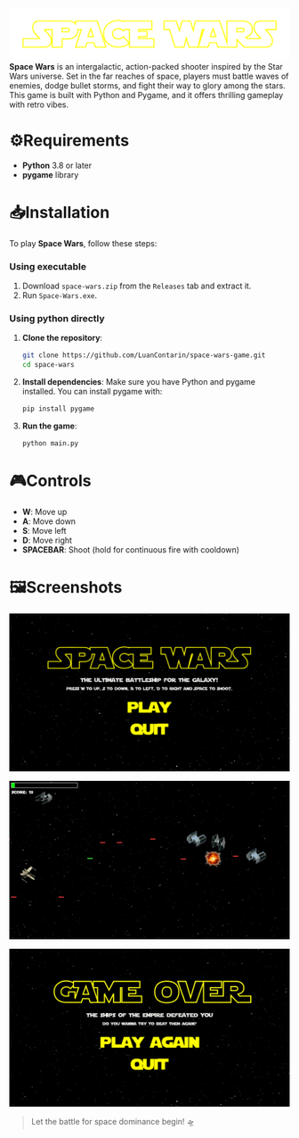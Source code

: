 ![Space Wars Logo](assets/images/logo.png)
**Space Wars** is an intergalactic, action-packed shooter inspired by the Star Wars universe. Set in the far reaches of space, players must battle waves of enemies, dodge bullet storms, and fight their way to glory among the stars. This game is built with Python and Pygame, and it offers thrilling gameplay with retro vibes.

# ⚙️Requirements
- **Python** 3.8 or later
- **pygame** library

# 📥Installation
To play **Space Wars**, follow these steps:

### Using executable
1. Download `space-wars.zip` from the `Releases` tab and extract it.
1. Run `Space-Wars.exe`.

### Using python directly
1. **Clone the repository**:
   ```bash
   git clone https://github.com/LuanContarin/space-wars-game.git
   cd space-wars
   ```
2. **Install dependencies**: Make sure you have Python and pygame installed. You can install pygame with:
    ```bash
    pip install pygame
    ```
3. **Run the game**:
    ```bash
    python main.py
    ```

# 🎮Controls
- **W**: Move up
- **A**: Move down
- **S**: Move left
- **D**: Move right
- **SPACEBAR**: Shoot (hold for continuous fire with cooldown)

# 🖼️Screenshots
![Screenshot_1](screenshots/preview_1.png)

![Screenshot_2](screenshots/preview_2.png)

![Screenshot_3](screenshots/preview_3.png)

> Let the battle for space dominance begin! 🛸

